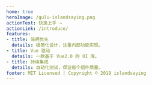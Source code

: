 ```yaml
---
home: true
heroImage: /gulu-islandsaying.png
actionText: 快速上手 →
actionLink: /introduce/
features:
- title: 简明优先
  details: 极简化设计，注重内部功能实现。
- title: Vue 驱动
  details: 一款基于 Vue2.0 的 UI 库。
- title: 持续集成
  details: 自动化测试，保证每个组件质量。
footer: MIT Licensed | Copyright © 2019 islandsaying
---
```

